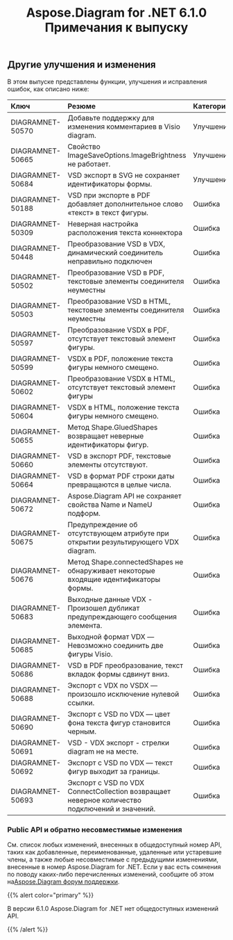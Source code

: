 ﻿---
title: Aspose.Diagram for .NET 6.1.0 Примечания к выпуску
type: docs
weight: 110
url: /ru/net/aspose-diagram-for-net-6-1-0-release-notes/
---
## **Другие улучшения и изменения**
В этом выпуске представлены функции, улучшения и исправления ошибок, как описано ниже:

|**Ключ** |**Резюме** |**Категория** |
|:- |:- |:- |
|DIAGRAMNET-50570 | Добавьте поддержку для изменения комментариев в Visio diagram.| Улучшение|
|DIAGRAMNET-50665 | Свойство ImageSaveOptions.ImageBrightness не работает.| Улучшение|
|DIAGRAMNET-50684 | VSD экспорт в SVG не сохраняет идентификаторы формы.| Улучшение|
|DIAGRAMNET-50188 | VSD при экспорте в PDF добавляет дополнительное слово «текст» в текст фигуры.| Ошибка|
|DIAGRAMNET-50309 | Неверная настройка расположения текста коннектора| Ошибка|
|DIAGRAMNET-50448 | Преобразование VSD в VDX, динамический соединитель неправильно подключен| Ошибка|
|DIAGRAMNET-50502 | Преобразование VSD в PDF, текстовые элементы соединителя неуместны| Ошибка|
|DIAGRAMNET-50503 | Преобразование VSD в HTML, текстовые элементы соединителя неуместны| Ошибка|
|DIAGRAMNET-50597 | Преобразование VSDX в PDF, отсутствует текстовый элемент фигуры.| Ошибка|
|DIAGRAMNET-50599 | VSDX в PDF, положение текста фигуры немного смещено.| Ошибка|
|DIAGRAMNET-50602 | Преобразование VSDX в HTML, отсутствует текстовый элемент фигуры| Ошибка|
|DIAGRAMNET-50604 | VSDX в HTML, положение текста фигуры немного смещено.| Ошибка|
|DIAGRAMNET-50655 | Метод Shape.GluedShapes возвращает неверные идентификаторы фигур.| Ошибка|
|DIAGRAMNET-50660 | VSD в экспорт PDF, текстовые элементы отсутствуют.| Ошибка|
|DIAGRAMNET-50664 |VSD в формат PDF строки даты превращаются в целые числа.| Ошибка|
|DIAGRAMNET-50672 | Aspose.Diagram API не сохраняет свойства Name и NameU подформ.| Ошибка|
|DIAGRAMNET-50675 | Предупреждение об отсутствующем атрибуте при открытии результирующего VDX diagram.| Ошибка|
|DIAGRAMNET-50676 | Метод Shape.connectedShapes не обнаруживает некоторые входящие идентификаторы формы.| Ошибка|
|DIAGRAMNET-50683 | Выходные данные VDX - Произошел дубликат предупреждающего сообщения элемента.| Ошибка|
|DIAGRAMNET-50685 | Выходной формат VDX — Невозможно соединить две фигуры Visio.| Ошибка|
|DIAGRAMNET-50686 | VSD в PDF преобразование, текст вкладок формы сдвинут вниз.| Ошибка|
|DIAGRAMNET-50688 |Экспорт с VDX по VSDX — произошло исключение нулевой ссылки.| Ошибка|
|DIAGRAMNET-50690 | Экспорт с VSD по VDX — цвет фона текста фигур становится черным.| Ошибка|
|DIAGRAMNET-50691 | VSD - VDX экспорт - стрелки diagram не на месте.| Ошибка|
|DIAGRAMNET-50692 | Экспорт с VSD по VDX — текст фигур выходит за границы.| Ошибка|
|DIAGRAMNET-50693 | Экспорт с VSD по VDX ConnectCollection возвращает неверное количество подключений и значений.| Ошибка|
### **Public API и обратно несовместимые изменения**
См. список любых изменений, внесенных в общедоступный номер API, таких как добавленные, переименованные, удаленные или устаревшие члены, а также любые несовместимые с предыдущими изменениями, внесенные в номер Aspose.Diagram for .NET. Если у вас есть сомнения по поводу каких-либо перечисленных изменений, сообщите об этом на[Aspose.Diagram форум поддержки](https://forum.aspose.com/c/diagram/17).

{{% alert color="primary" %}} 

В версии 6.1.0 Aspose.Diagram for .NET нет общедоступных изменений API.

{{% /alert %}}
